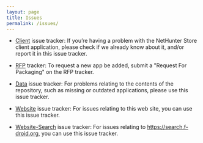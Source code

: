 ```yaml
---
layout: page
title: Issues
permalink: /issues/
---
```

* [Client](https://gitlab.com/kalilinux/nethunter/store/nethunter-store-client/issues) issue tracker: If you’re having a problem with the NetHunter Store client application,
please check if we already know about it, and/or report it in this issue tracker.

* [RFP](https://gitlab.com/kalilinux/nethunter/store/rfp/issues) tracker: To request a new app be added, submit a "Request For Packaging" on the
RFP tracker.

* [Data](https://gitlab.com/kalilinux/nethunter/store/nethunter-storedata/issues) issue tracker: For problems relating to the contents of the repository,
such as missing or outdated applications,
please use this issue tracker.

* [Website](https://gitlab.com/kalilinux/nethunter/store/nethunter-store-website/issues) issue tracker: For issues relating to this web site, you can use
this issue tracker.

* [Website-Search](https://gitlab.com/fdroid/fdroid-website-search/issues) issue tracker: For issues relating to
https://search.f-droid.org, you can use this issue tracker.
